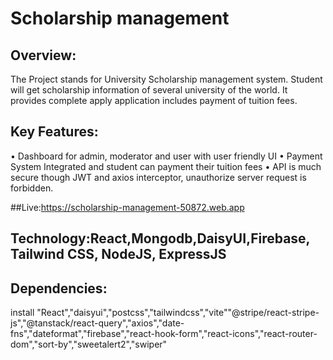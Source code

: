# Scholarship management

## Overview:
The Project stands for University Scholarship management system. Student will get scholarship information of several university of the world. It provides complete apply application includes payment of tuition fees. 

## Key Features:
•	Dashboard for admin, moderator and user with user friendly UI
•	Payment System Integrated and student can payment their tuition fees
•	API is much secure though JWT and axios interceptor, unauthorize server request is forbidden.

##Live:https://scholarship-management-50872.web.app
## Technology:React,Mongodb,DaisyUI,Firebase, Tailwind CSS, NodeJS, ExpressJS

## Dependencies:
install
    "React","daisyui","postcss","tailwindcss","vite""@stripe/react-stripe-js","@tanstack/react-query","axios","date-fns","dateformat","firebase","react-hook-form","react-icons","react-router-dom","sort-by","sweetalert2","swiper"
